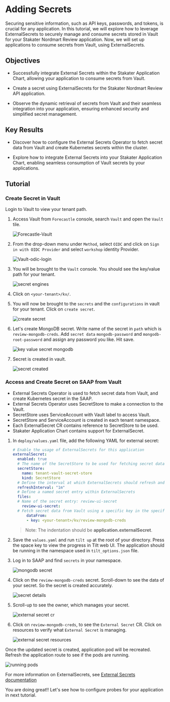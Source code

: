 # Adding Secrets

Securing sensitive information, such as API keys, passwords, and tokens, is crucial for any application. In this tutorial, we will explore how to leverage ExternalSecrets to securely manage and consume secrets stored in Vault for your Stakater Nordmart Review application. Now, we will set up applications to consume secrets from Vault, using ExternalSecrets.

## Objectives

- Successfully integrate External Secrets within the Stakater Application Chart, allowing your application to consume secrets from Vault.

- Create a secret using ExternalSecrets for the Stakater Nordmart Review API application.

- Observe the dynamic retrieval of secrets from Vault and their seamless integration into your application, ensuring enhanced security and simplified secret management.

## Key Results

- Discover how to configure the External Secrets Operator to fetch secret data from Vault and create Kubernetes secrets within the cluster.

- Explore how to integrate External Secrets into your Stakater Application Chart, enabling seamless consumption of Vault secrets by your applications.

## Tutorial

### Create Secret in Vault

Login to Vault to view your tenant path.

1. Access Vault from `Forecastle` console, search `Vault` and open the `Vault` tile.

    ![Forecastle-Vault](images/forecastle.png)

1. From the drop-down menu under `Method`, select `OIDC` and click on `Sign in with OIDC Provider` and select `workshop` identity Provider.

    ![Vault-odic-login](images/login-oidc.png)

1. You will be brought to the `Vault` console. You should see the key/value path for your tenant.

    ![secret engines](images/secret-engines.png)

1. Click on `<your-tenant>/kv/`.

1. You will now be brought to the `secrets` and the `configurations` in vault for your tenant. Click on `create secret`.

    ![create secret](images/create-secret.png)

1. Let's create MongoDB secret. Write name of the secret in `path` which is `review-mongodb-creds`. Add `secret data` `mongodb-password` and `mongodb-root-password` and assign any password you like. Hit save.

    ![key value secret mongodb](images/key-val-secret.png)

1. Secret is created in vault.

    ![secret created](images/secret-created.png)

### Access and Create Secret on SAAP from Vault

- External Secrets Operator is used to fetch secret data from Vault, and create Kubernetes secret in the SAAP.
- External Secrets Operator uses SecretStore to make a connection to the Vault.
- SecretStore uses ServiceAccount with Vault label to access Vault.
- SecretStore and ServiceAccount is created in each tenant namespace.
- Each ExternalSecret CR contains reference to SecretStore to be used.
- Stakater Application Chart contains support for ExternalSecret.

1. In `deploy/values.yaml` file, add the following YAML for external secret:

    ```yaml
    # Enable the usage of ExternalSecrets for this application
    externalSecret:
      enabled: true
      # The name of the SecretStore to be used for fetching secret data from Vault, this name is constant
      secretStore:
        name: tenant-vault-secret-store
        kind: SecretStore
      # Define the interval at which ExternalSecrets should refresh and update the secrets
      refreshInterval: "1m"
      # Define a named secret entry within ExternalSecrets
      files:
      # Name of the secret entry: review-ui-secret
        review-ui-secret:
      # Fetch secret data from Vault using a specific key in the specified tenant's KV engine
          dataFrom:
          - key: <your-tenant>/kv/review-mongodb-creds
    ```

    > Note: The indentation should be **application.externalSecret**.

1. Save the `values.yaml` and run `tilt up` at the root of your directory. Press the space key to view the progress in Tilt web UI. The application should be running in the namespace used in `tilt_options.json` file.

1. Log in to SAAP and find `secrets` in your namespace.

    ![mongodb secret](images/mongodb-secrets.png)

1. Click on the `review-mongodb-creds` secret. Scroll-down to see the data of your secret. So the secret is created accurately.

    ![secret details](images/secret-details.png)

1. Scroll-up to see the owner, which manages your secret.

    ![external secret cr](images/external-secret-cr.png)

1. Click on `review-mongodb-creds`, to see the `External Secret` CR. Click on resources to verify what `External Secret` is managing.

    ![external secret resources](images/external-secret-resources.png)

Once the updated secret is created, application pod will be recreated. Refresh the application route to see if the pods are running.

![running pods](images/running-pods.png)

For more information on ExternalSecrets, see [External Secrets documentation](https://external-secrets.io/v0.8.1/introduction/overview/)

You are doing great!! Let's see how to configure probes for your application in next tutorial.
